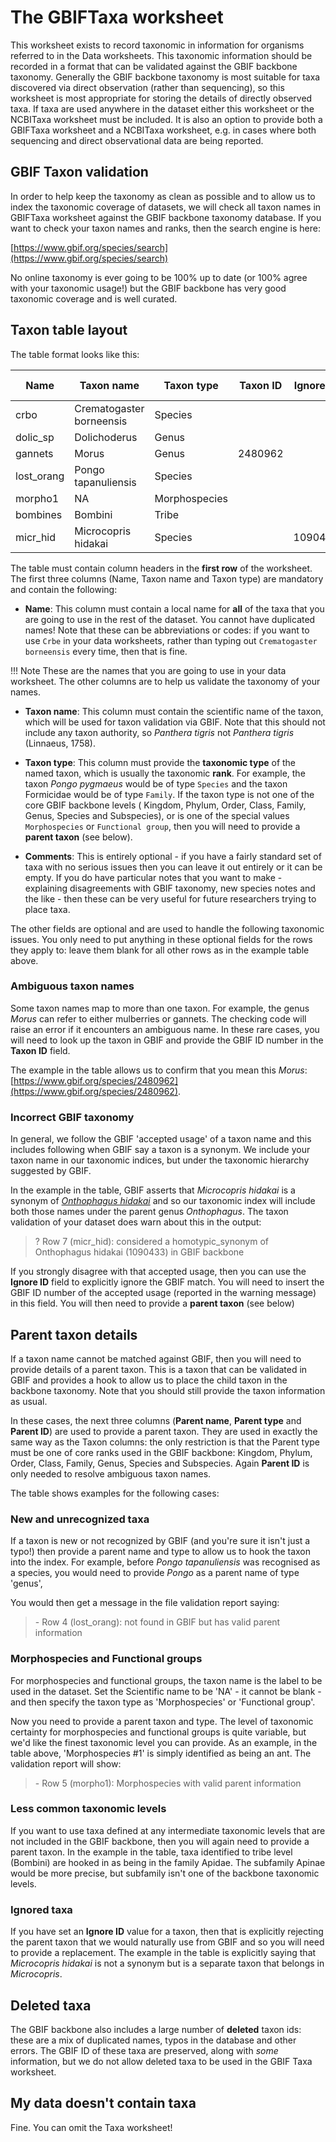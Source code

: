 # The GBIFTaxa worksheet

This worksheet exists to record taxonomic in information for organisms referred to in
the Data worksheets. This taxonomic information should be recorded in a format that can
be validated against the GBIF backbone taxonomy. Generally the GBIF backbone taxonomy is
most suitable for taxa discovered via direct observation (rather than sequencing), so
this worksheet is most appropriate for storing the details of directly observed taxa. If
taxa are used anywhere in the dataset either this worksheet or the NCBITaxa worksheet
must be included. It is also an option to provide both a GBIFTaxa worksheet and a
NCBITaxa worksheet, e.g. in cases where both sequencing and direct observational data
are being reported.

## GBIF Taxon validation

In order to help keep the taxonomy as clean as possible and to allow us to index the
taxonomic coverage of datasets, we will check all taxon names in GBIFTaxa worksheet
against the GBIF backbone taxonomy database. If you want to check your taxon names and
ranks, then the search engine is here:

[https://www.gbif.org/species/search](https://www.gbif.org/species/search)

No online taxonomy is ever going to be 100% up to date (or 100% agree with your taxonomic
usage!) but the GBIF backbone has very good taxonomic coverage and is well curated.

## Taxon table layout

The table format looks like this:

<!-- markdownlint-disable MD013 -->
| Name       | Taxon name               | Taxon type    | Taxon ID | Ignore ID | Parent name | Parent type | Parent ID | Comments    |
| ---------- | ------------------------ | ------------- | -------- | --------- | ----------- | ----------- | --------- | ----------- |
| crbo       | Crematogaster borneensis | Species       |          |           |             |             |           |             |
| dolic_sp   | Dolichoderus             | Genus         |          |           |             |             |           |             |
| gannets    | Morus                    | Genus         | 2480962  |           |             |             |           |             |
| lost_orang | Pongo tapanuliensis      | Species       |          |           | Pongo       | Genus       |           | New species |
| morpho1    | NA                       | Morphospecies |          |           | Formicidae  | Family      |           |             |
| bombines   | Bombini                  | Tribe         |          |           | Apidae      | Family      |           |             |
| micr_hid   | Microcopris hidakai      | Species       |          | 1090433   | Microcopris | Genus       |           |             |
<!-- markdownlint-enable MD013 -->

The table must contain column headers in the **first row** of the worksheet. The first
three columns (Name, Taxon name and Taxon type) are mandatory and contain the following:

- **Name**: This column must contain a local name for **all** of the taxa that you are
  going to use in the rest of the dataset. You cannot have duplicated names! Note that
  these can be abbreviations or codes: if you want to use `Crbe` in your data
  worksheets, rather than typing out `Crematogaster borneensis` every time, then that is
  fine.

!!! Note
    These are the names that you are going to use in your data worksheet. The
    other columns are to help us validate the taxonomy of your names.

- **Taxon name**: This column must contain the scientific name of the taxon, which will
  be used for taxon validation via GBIF. Note that this should not include any taxon
  authority, so _Panthera tigris_ not _Panthera tigris_ (Linnaeus, 1758).

- **Taxon type**: This column must provide the **taxonomic type** of the named taxon,
  which is usually the taxonomic **rank**. For example, the taxon _Pongo pygmaeus_ would
  be of type `Species` and the taxon Formicidae would be of type `Family`. If the taxon
  type is not one of the core GBIF backbone levels ( Kingdom, Phylum, Order, Class,
  Family, Genus, Species and Subspecies), or is one of the special values
  `Morphospecies` or `Functional group`, then you will need to provide a **parent
  taxon** (see below).

- **Comments**: This is entirely optional - if you have a fairly standard set of taxa
  with no  serious issues then you can leave it out entirely or it can be empty. If you
  do have particular notes that you want to make - explaining disagreements with GBIF
  taxonomy, new species notes and the  like - then these can be very useful for future
  researchers trying to place taxa.

The other fields are optional and are used to handle the following taxonomic issues. You
only need to put anything in these optional fields for the rows they apply to: leave
them blank for all other rows as in the example table above.

### Ambiguous taxon names

Some taxon names map to more than one taxon.  For example, the genus _Morus_ can refer
to either mulberries or gannets. The checking code will raise an error if it encounters
an ambiguous name.  In these rare cases, you will need to look up the taxon in GBIF and
provide the GBIF ID number in the **Taxon ID** field.

The example in the table allows us to confirm that you mean this _Morus_:
[https://www.gbif.org/species/2480962](https://www.gbif.org/species/2480962).

### Incorrect GBIF taxonomy

In general, we follow the GBIF 'accepted usage' of a taxon name and this includes
following when GBIF say a taxon is a synonym. We include your taxon name in our
taxonomic indices, but under the taxonomic hierarchy suggested by GBIF.

In the example in the table, GBIF asserts that _Microcopris hidakai_ is a synonym of
[_Onthophagus hidakai_](https://www.gbif.org/species/1090433) and so our taxonomic
index will include both those names under the parent genus _Onthophagus_. The taxon
validation of your dataset does warn about this in the output:

> ? Row 7 (micr_hid): considered a homotypic_synonym of Onthophagus hidakai (1090433)
> in GBIF backbone

If you strongly disagree with that accepted usage, then you can use the **Ignore ID**
field to explicitly ignore the GBIF match. You will need to insert the GBIF ID number of
the accepted usage (reported in the warning message) in this field. You will then need
to provide a **parent taxon** (see below)

## Parent taxon details

If a taxon name cannot be matched against GBIF,  then you will need to provide details
of a parent taxon. This is a taxon that can be validated in GBIF and provides a hook to
allow us to place the child taxon in the backbone taxonomy. Note that you should still
provide the taxon information as usual.

In these cases, the next three columns (**Parent name**, **Parent type** and **Parent
ID**) are used to provide a parent taxon. They are used in exactly the same way as the
Taxon columns: the only restriction is that the Parent type must be one of core ranks
used in the GBIF backbone: Kingdom, Phylum, Order, Class, Family, Genus, Species and
Subspecies. Again **Parent ID** is only needed to resolve ambiguous taxon names.

The table shows examples for the following cases:

### New and unrecognized taxa

If a taxon is new or not recognized by GBIF (and you're sure it isn't just a typo!) then
provide a parent name and type to allow us to hook the taxon into the index. For
example, before _Pongo tapanuliensis_ was recognised as a species, you would need to
provide _Pongo_ as a parent name of type 'genus',

You would then get a message in the file validation report saying:

> \- Row 4 (lost_orang): not found in GBIF but has valid parent information

### Morphospecies and Functional groups

For morphospecies and functional groups, the taxon name is the label to be used in the
dataset. Set the Scientific name to be 'NA' - it cannot be blank - and then specify the
taxon type as 'Morphospecies' or 'Functional group'.

Now you need to provide a parent taxon and type. The level of taxonomic certainty for
morphospecies and functional groups is quite variable, but we'd like the finest
taxonomic level you can provide. As an example, in the table above, 'Morphospecies #1'
is simply identified as being an ant. The validation report will show:

> \- Row 5 (morpho1): Morphospecies with valid parent information

### Less common taxonomic levels

If you want to use taxa defined at any intermediate taxonomic levels that are not
included in the GBIF backbone, then you will again need to provide a parent taxon. In
the example in the table, taxa identified to tribe level (Bombini) are hooked in as
being in the family Apidae. The subfamily Apinae would be more precise, but subfamily
isn't one of the backbone taxonomic levels.

### Ignored taxa

If you have set an **Ignore ID** value for a taxon, then that is explicitly rejecting
the parent taxon that we would naturally use from GBIF and so you will need to provide a
replacement. The example in the table is explicitly saying that _Microcopris hidakai_ is
not a synonym but is a separate taxon that belongs in _Microcopris_.

## Deleted taxa

The GBIF backbone also includes a large number of **deleted** taxon ids: these are a mix
of duplicated names, typos in the database and other errors. The GBIF ID of these taxa
are preserved, along with _some_ information, but we do not allow deleted taxa to be
used in the GBIF Taxa worksheet.

## My data doesn't contain taxa

Fine. You can omit the Taxa worksheet!
